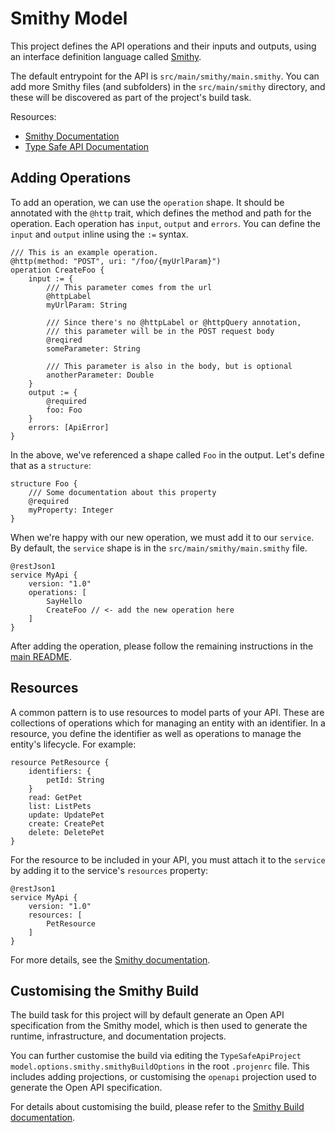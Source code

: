 # Smithy Model

This project defines the API operations and their inputs and outputs, using an interface definition language called [Smithy](https://smithy.io/2.0/).

The default entrypoint for the API is `src/main/smithy/main.smithy`. You can add more Smithy files (and subfolders) in the `src/main/smithy` directory, and these will be discovered as part of the project's build task.

Resources:
 - [Smithy Documentation](https://smithy.io/2.0/)
 - [Type Safe API Documentation](https://aws.github.io/aws-pdk/developer_guides/type-safe-api/index.html)

## Adding Operations

To add an operation, we can use the `operation` shape. It should be annotated with the `@http` trait, which defines the method and path for the operation. Each operation has `input`, `output` and `errors`. You can define the `input` and `output` inline using the `:=` syntax.

```smithy
/// This is an example operation.
@http(method: "POST", uri: "/foo/{myUrlParam}")
operation CreateFoo {
    input := {
        /// This parameter comes from the url
        @httpLabel
        myUrlParam: String

        /// Since there's no @httpLabel or @httpQuery annotation,
        /// this parameter will be in the POST request body
        @reqired
        someParameter: String

        /// This parameter is also in the body, but is optional
        anotherParameter: Double
    }
    output := {
        @required
        foo: Foo
    }
    errors: [ApiError]
}
```

In the above, we've referenced a shape called `Foo` in the output. Let's define that as a `structure`:

```smithy
structure Foo {
    /// Some documentation about this property
    @required
    myProperty: Integer
}
```

When we're happy with our new operation, we must add it to our `service`. By default, the `service` shape is in the `src/main/smithy/main.smithy` file.

```smithy
@restJson1
service MyApi {
    version: "1.0"
    operations: [
        SayHello
        CreateFoo // <- add the new operation here
    ]
}
```

After adding the operation, please follow the remaining instructions in the [main README](../README.md).

## Resources

A common pattern is to use resources to model parts of your API. These are collections of operations which for managing an entity with an identifier. In a resource, you define the identifier as well as operations to manage the entity's lifecycle. For example:

```smithy
resource PetResource {
    identifiers: {
        petId: String
    }
    read: GetPet
    list: ListPets
    update: UpdatePet
    create: CreatePet
    delete: DeletePet
}
```

For the resource to be included in your API, you must attach it to the `service` by adding it to the service's `resources` property:

```smithy
@restJson1
service MyApi {
    version: "1.0"
    resources: [
        PetResource
    ]
}
```

For more details, see the [Smithy documentation](https://smithy.io/2.0/spec/service-types.html#resource).

## Customising the Smithy Build

The build task for this project will by default generate an Open API specification from the Smithy model, which is then used to generate the runtime, infrastructure, and documentation projects.

You can further customise the build via editing the `TypeSafeApiProject` `model.options.smithy.smithyBuildOptions` in the root `.projenrc` file. This includes adding projections, or customising the `openapi` projection used to generate the Open API specification.

For details about customising the build, please refer to the [Smithy Build documentation](https://smithy.io/2.0/guides/building-models/build-config.html).
